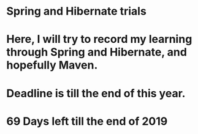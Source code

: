 # Spring and Hibernate trials
# Here,  I will try to record my learning through Spring and Hibernate, and hopefully Maven.
# Deadline is till the end of this year.
# 69 Days left till the end of 2019
